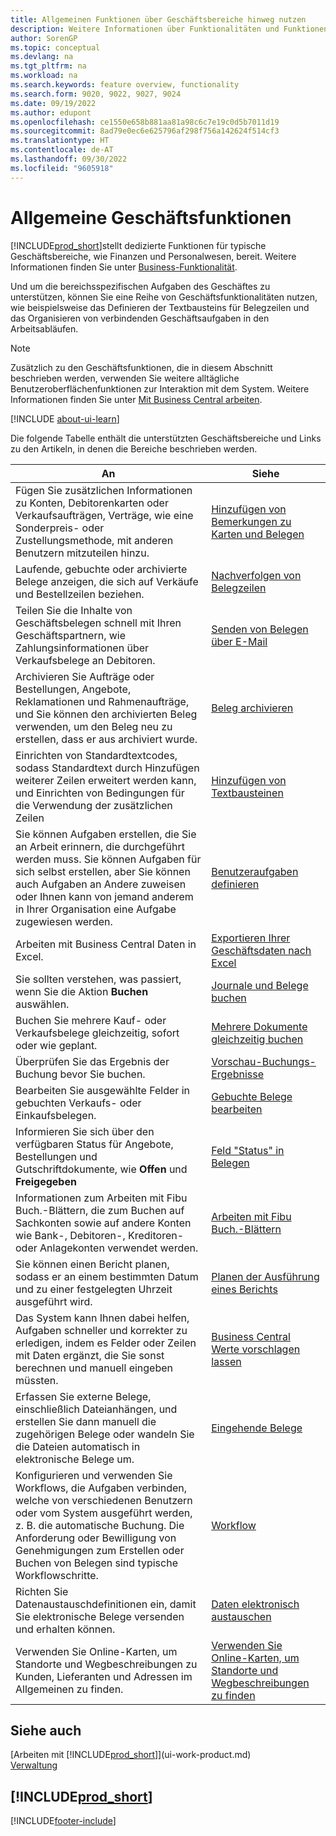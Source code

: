 ```yaml
---
title: Allgemeinen Funktionen über Geschäftsbereiche hinweg nutzen
description: Weitere Informationen über Funktionalitäten und Funktionen, die über Geschäftsbereiche hinweg in Business Central verwendet werden.
author: SorenGP
ms.topic: conceptual
ms.devlang: na
ms.tgt_pltfrm: na
ms.workload: na
ms.search.keywords: feature overview, functionality
ms.search.form: 9020, 9022, 9027, 9024
ms.date: 09/19/2022
ms.author: edupont
ms.openlocfilehash: ce1550e658b881aa81a98c6c7e19c0d5b7011d19
ms.sourcegitcommit: 8ad79e0ec6e625796af298f756a142624f514cf3
ms.translationtype: HT
ms.contentlocale: de-AT
ms.lasthandoff: 09/30/2022
ms.locfileid: "9605918"
---
```

# <a name="general-business-functionality"></a>Allgemeine Geschäftsfunktionen

[!INCLUDE[prod_short](includes/prod_short.md)]stellt dedizierte Funktionen für typische Geschäftsbereiche, wie Finanzen und Personalwesen, bereit. Weitere Informationen finden Sie unter [Business-Funktionalität](across-business-functionality.md).

Und um die bereichsspezifischen Aufgaben des Geschäftes zu unterstützen, können Sie eine Reihe von Geschäftsfunktionalitäten nutzen, wie beispielsweise das Definieren der Textbausteins für Belegzeilen und das Organisieren von verbindenden Geschäftsaufgaben in den Arbeitsabläufen.

> [!NOTE]
> Zusätzlich zu den Geschäftsfunktionen, die in diesem Abschnitt beschrieben werden, verwenden Sie weitere alltägliche Benutzeroberflächenfunktionen zur Interaktion mit dem System. Weitere Informationen finden Sie unter [Mit Business Central arbeiten](ui-work-product.md).

[!INCLUDE [about-ui-learn](includes/about-ui-learn.md)]

Die folgende Tabelle enthält die unterstützten Geschäftsbereiche und Links zu den Artikeln, in denen die Bereiche beschrieben werden.

| An | Siehe |
| --- | --- |
|Fügen Sie zusätzlichen Informationen zu Konten, Debitorenkarten oder Verkaufsaufträgen, Verträge, wie eine Sonderpreis- oder Zustellungsmethode, mit anderen Benutzern mitzuteilen hinzu.|[Hinzufügen von Bemerkungen zu Karten und Belegen](across-how-use-comments.md)|
|Laufende, gebuchte oder archivierte Belege anzeigen, die sich auf Verkäufe und Bestellzeilen beziehen.|[Nachverfolgen von Belegzeilen](across-how-to-track-document-lines.md)|
| Teilen Sie die Inhalte von Geschäftsbelegen schnell mit Ihren Geschäftspartnern, wie Zahlungsinformationen über Verkaufsbelege an Debitoren. |[Senden von Belegen über E-Mail](ui-how-send-documents-email.md) |
|Archivieren Sie Aufträge oder Bestellungen, Angebote, Reklamationen und Rahmenaufträge, und Sie können den archivierten Beleg verwenden, um den Beleg neu zu erstellen, dass er aus archiviert wurde.|[Beleg archivieren](across-how-to-archive-documents.md)|
| Einrichten von Standardtextcodes, sodass Standardtext durch Hinzufügen weiterer Zeilen erweitert werden kann, und Einrichten von Bedingungen für die Verwendung der zusätzlichen Zeilen |[Hinzufügen von Textbausteinen](ui-how-define-ext-text.md) |
|Sie können Aufgaben erstellen, die Sie an Arbeit erinnern, die durchgeführt werden muss. Sie können Aufgaben für sich selbst erstellen, aber Sie können auch Aufgaben an Andere zuweisen oder Ihnen kann von jemand anderem in Ihrer Organisation eine Aufgabe zugewiesen werden.|[Benutzeraufgaben definieren](across-user-tasks.md)|
|Arbeiten mit Business Central Daten in Excel.|[Exportieren Ihrer Geschäftsdaten nach Excel](about-export-data.md)|
|Sie sollten verstehen, was passiert, wenn Sie die Aktion **Buchen** auswählen.|[Journale und Belege buchen](ui-post-documents-journals.md)|
|Buchen Sie mehrere Kauf- oder Verkaufsbelege gleichzeitig, sofort oder wie geplant.|[Mehrere Dokumente gleichzeitig buchen](ui-batch-posting.md)|  
|Überprüfen Sie das Ergebnis der Buchung bevor Sie buchen.|[Vorschau-Buchungs-Ergebnisse](ui-how-preview-post-results.md)|
|Bearbeiten Sie ausgewählte Felder in gebuchten Verkaufs- oder Einkaufsbelegen.|[Gebuchte Belege bearbeiten](across-edit-posted-document.md)|
| Informieren Sie sich über den verfügbaren Status für Angebote, Bestellungen und Gutschriftdokumente, wie **Offen** und **Freigegeben** | [Feld "Status" in Belegen](ui-document-status.md) |
|Informationen zum Arbeiten mit Fibu Buch.-Blättern, die zum Buchen auf Sachkonten sowie auf andere Konten wie Bank-, Debitoren-, Kreditoren- oder Anlagekonten verwendet werden. |[Arbeiten mit Fibu Buch.-Blättern](ui-work-general-journals.md) |
| Sie können einen Bericht planen, sodass er an einem bestimmten Datum und zu einer festgelegten Uhrzeit ausgeführt wird. |[Planen der Ausführung eines Berichts](ui-work-report.md#ScheduleReport) |
|Das System kann Ihnen dabei helfen, Aufgaben schneller und korrekter zu erledigen, indem es Felder oder Zeilen mit Daten ergänzt, die Sie sonst berechnen und manuell eingeben müssten.|[Business Central Werte vorschlagen lassen](ui-let-system-suggest-values.md)|
|Erfassen Sie externe Belege, einschließlich Dateianhängen, und erstellen Sie dann manuell die zugehörigen Belege oder wandeln Sie die Dateien automatisch in elektronische Belege um.|[Eingehende Belege](across-income-documents.md)|
|Konfigurieren und verwenden Sie Workflows, die Aufgaben verbinden, welche von verschiedenen Benutzern oder vom System ausgeführt werden, z. B. die automatische Buchung. Die Anforderung oder Bewilligung von Genehmigungen zum Erstellen oder Buchen von Belegen sind typische Workflowschritte.|[Workflow](across-workflow.md)|
| Richten Sie Datenaustauschdefinitionen ein, damit Sie elektronische Belege versenden und erhalten können. |[Daten elektronisch austauschen](across-data-exchange.md) |
| Verwenden Sie Online-Karten, um Standorte und Wegbeschreibungen zu Kunden, Lieferanten und Adressen im Allgemeinen zu finden. | [Verwenden Sie Online-Karten, um Standorte und Wegbeschreibungen zu finden](across-online-maps.md) |

## <a name="see-also"></a>Siehe auch 

[Arbeiten mit [!INCLUDE[prod_short](includes/prod_short.md)]](ui-work-product.md)  
[Verwaltung](admin-setup-and-administration.md)  

## [!INCLUDE[prod_short](includes/free_trial_md.md)]  

[!INCLUDE[footer-include](includes/footer-banner.md)]
